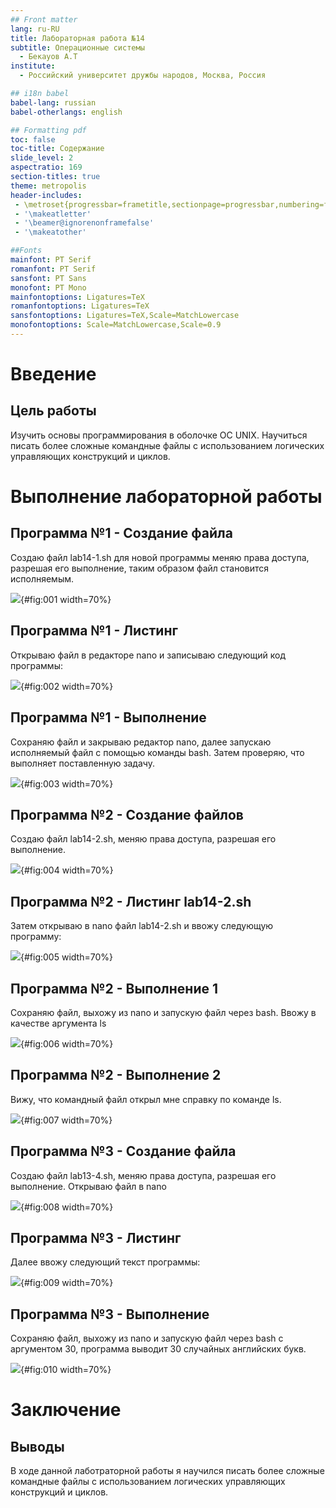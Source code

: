 ```yaml
---
## Front matter
lang: ru-RU
title: Лабораторная работа №14
subtitle: Операционные системы
  - Бекауов А.Т
institute:
  - Российский университет дружбы народов, Москва, Россия

## i18n babel
babel-lang: russian
babel-otherlangs: english

## Formatting pdf
toc: false
toc-title: Содержание
slide_level: 2
aspectratio: 169
section-titles: true
theme: metropolis
header-includes:
 - \metroset{progressbar=frametitle,sectionpage=progressbar,numbering=fraction}
 - '\makeatletter'
 - '\beamer@ignorenonframefalse'
 - '\makeatother'

##Fonts
mainfont: PT Serif
romanfont: PT Serif
sansfont: PT Sans
monofont: PT Mono
mainfontoptions: Ligatures=TeX
romanfontoptions: Ligatures=TeX
sansfontoptions: Ligatures=TeX,Scale=MatchLowercase
monofontoptions: Scale=MatchLowercase,Scale=0.9
---
```


# Введение

## Цель работы

Изучить основы программирования в оболочке ОС UNIX. Научиться писать более сложные командные файлы с использованием логических управляющих конструкций и циклов.

# Выполнение лабораторной работы

## Программа №1 - Создание файла

Создаю файл lab14-1.sh  для новой программы меняю права доступа, разрешая его выполнение, таким образом файл становится исполняемым.

![](image/1.png){#fig:001 width=70%}

## Программа №1 - Листинг

Открываю файл в редакторе nano и записываю следующий код программы:

![](image/2.png){#fig:002 width=70%}

## Программа №1 - Выполнение

Сохраняю файл и закрываю редактор nano, далее запускаю исполняемый файл с помощью команды bash. Затем проверяю, что выполняет поставленную задачу.

![](image/3.png){#fig:003 width=70%}

## Программа №2 - Создание файлов

Создаю файл lab14-2.sh, меняю права доступа, разрешая его выполнение.

![](image/4.png){#fig:004 width=70%}

## Программа №2 - Листинг lab14-2.sh

Затем открываю в nano файл lab14-2.sh  и ввожу следующую программу:

![](image/5.png){#fig:005 width=70%}

## Программа №2 - Выполнение 1

Сохраняю файл, выхожу из nano  и запускую файл через bash.  Ввожу в качестве аргумента ls

![](image/6.png){#fig:006 width=70%}

## Программа №2 - Выполнение 2

Вижу, что командный файл открыл мне справку по команде ls.

![](image/7.png){#fig:007 width=70%}

## Программа №3 - Создание файла

Создаю файл lab13-4.sh, меняю права доступа, разрешая его выполнение. Открываю файл в nano

![](image/8.png){#fig:008 width=70%}

## Программа №3 - Листинг

Далее ввожу следующий текст программы:

![](image/9.png){#fig:009 width=70%}

## Программа №3 - Выполнение

Сохраняю файл, выхожу из nano  и запускую файл через bash с аргументом 30, программа выводит 30 случайных английских букв.

![](image/10.png){#fig:010 width=70%}

# Заключение

## Выводы

В ходе данной лаботраторной работы я научился писать более сложные командные файлы с использованием логических управляющих конструкций и циклов.


